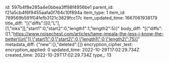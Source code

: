 id: 597b4f8e285a4e0bbea3ff98f4956be1
parent_id: f21a5cb4f6f9455aafa0f764c10f894a
item_type: 1
item_id: 789569b591f04fefb3121c3829fcc17c
item_updated_time: 1667061938179
title_diff: "[{\"diffs\":[[0,\"L\"],[1,\"inks\"]],\"start1\":0,\"start2\":0,\"length1\":1,\"length2\":5}]"
body_diff: "[{\"diffs\":[[1,\"https://www.noisechest.com/articles/tame-impala-the-less-i-know-the-better\\\n\"]],\"start1\":0,\"start2\":0,\"length1\":0,\"length2\":75}]"
metadata_diff: {"new":{},"deleted":[]}
encryption_cipher_text: 
encryption_applied: 0
updated_time: 2022-10-29T17:02:29.734Z
created_time: 2022-10-29T17:02:29.734Z
type_: 13